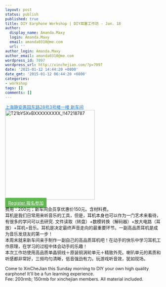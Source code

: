 ```yaml
---
layout: post
status: publish
published: true
title: DIY Earphone Workshop | DIY耳塞工作坊 - Jan. 18
author:
  display_name: Amanda.Maxy
  login: Amanda.Maxy
  email: amanda0310@me.com
  url: ''
author_login: Amanda.Maxy
author_email: amanda0310@me.com
wordpress_id: 7097
wordpress_url: http://xinchejian.com/?p=7097
date: '2015-01-12 14:44:20 +0800'
date_gmt: '2015-01-12 06:44:20 +0800'
categories:
- workshop
tags: []
comments: []
---
```

<p><a style="color: #2578bf;" href="http://xinchejian.huodongxing.com/event/map/5244063275800" target="_blank">上海静安愚园东路28号3号楼一楼 新车间</a><br />
<a href="http://xinchejian.com/wp-content/uploads/2015/01/T21bY5XvBXXXXXXXXX_47218787.jpg"><img src="http://xinchejian.com/wp-content/uploads/2015/01/T21bY5XvBXXXXXXXXX_47218787-290x290.jpg" alt="T21bY5XvBXXXXXXXXX_!!47218787" width="290" height="290" class="aligncenter size-thumbnail wp-image-7098" /></a><br />
<a style="background-color:#62b651;color:white;border-radius:2px;cursor:pointer;font-size:14px;padding:8px 10px;" href="http://www.huodongxing.com/event/2264610782100" target="_blank" title="立即报名">Register 报名参加</a><br />
费用：200元；新车间会员享优惠价150元。含材料费。<br />
耳机是我们日常用来听音乐的工具，但是，耳机本身也可以作为一门艺术来看待，有很多的学问可以去研究. 文件读取（转盘）+数模转换（解码器）+放大电路（耳放）+耳机=音乐。耳机是决定最终声音走向的最重要环节。一副高品质耳机是成为音乐发烧友的第一步！<br />
本周末就来新车间亲手制作一副自己的高品质耳机吧！在动手的快乐中学习耳机工作原理，在学习的过程中体会动手的乐趣！<br />
本次工作坊使用高品质单晶铜线＋原装铜涡轮单元＋精致外壳。喇叭单元的素质和听感都非常好，三频均匀清晰，低音强劲有力。玩游戏听音效，犹如现场。</p>
<p>Come to XinCheJian this Sunday morning to DIY your own high quality earphone! It'll be a fun learning experience.<br />
Fee: 200rmb; 150rmb for xinchejian members. All material included.</p>
